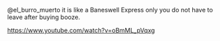 @el_burro_muerto it is like a Baneswell Express only you do not have to leave after buying booze.

https://www.youtube.com/watch?v=oBmML_pVqxg